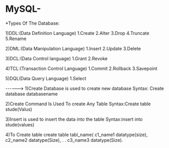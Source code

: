 # MySQL-

*Types Of The Database:

1)DDL:(Data Definition Language)
 1.Create
 2.Alter
 3.Drop
 4.Truncate
 5.Rename
 
2)DML:(Data Manipulation Language)
 1.Insert 
 2.Update
 3.Delete
 
3)DCL:(Data Control language)
 1.Grant
 2.Revoke
 
4)TCL:(Transaction Control Language)
 1.Commit 
 2.Rollback
 3.Savepoint

5)DQL(Data Query Language)
 1.Select



------>
1)Create Database is used to create new database
  Syntax: Create database databasename
  
2)Create Command Is Used To create Any Table
  Syntax:Create table stude(Valus)
  
3)Insert is used to insert the data into the table
  Syntax:insert into stude(values)
  
4)To Create table
 create table tabl_name(
 c1_name1 datatype(size),
 c2_name2 datatype(Size),
  .
  .
 c3_name3 datatype(Size).
